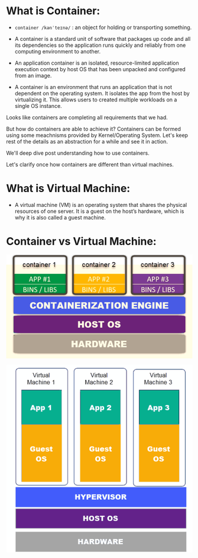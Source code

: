 # What is Container:

- `container /kənˈteɪnə/` : an object for holding or transporting something.

- A container is a standard unit of software that packages up code and all its dependencies so the application runs quickly and reliably from one computing environment to another.

- An application container is an isolated, resource-limited application execution context by host OS that has been unpacked and configured from an image.

- A  container is an environment that runs an application that is not dependent on the operating system. It isolates the app from the host by virtualizing it. This allows users to created multiple workloads on a single OS instance.

Looks like containers are completing all requirements that we had.

But how do containers are able to achieve it?
Containers can be formed using some meachnisms provided by Kernel/Operating System.
Let's keep rest of the details as an abstraction for a while and see it in action.

We'll deep dive post understanding how to use containers.

Let's clarify once how containers are different than virtual machines.

# What is Virtual Machine:
- A virtual machine (VM) is an operating system that shares the physical resources of one server. It is a guest on the host’s hardware, which is why it is also called a guest machine.


# Container vs Virtual Machine:

![Container](./images/container-elements.png)

![Virtual Machine](./images/virtual-machine-elements.png)
